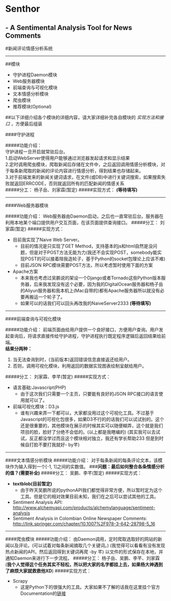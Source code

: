 # Senthor
## - A Sentimental Analysis Tool for News Comments

#新闻评论情感分析系统

---

##模块
* 守护进程Daemon模块
* Web服务器模块
* 前端查询与可视化模块
* 文本情感分析模块
* 爬虫模块
* 推荐模块(Optional)

##以下详细介绍各个模块的详细内容，请大家详细补完各自模块的 *实现方法和接口* ，方便最后组装

####守护进程

#####功能介绍：  
守护进程一旦开启就常驻后台。  
1.启动WebServer使得用户能够通过浏览器发起请求和显示结果  
2.定时调用爬虫模块，爬取新闻后存储在文件中，之后返回调用情感分析模块，对于每条新爬取的新闻的评论内容进行情感分析，得到结果也存储起来。  
3.对于前端发来的新闻关键词请求，在文件(或DB)中进行关键词搜索，如果搜索失败就返回ERRCODE，否则就返回所有的匹配新闻的情感关系  
#####分工：
杨子岳、刘家霖(暂定)
#####实现方式：
**(等待填写)**

---
####Web服务器模块

#####功能介绍：
Web服务器由Daemon启动，之后也一直常驻后台。服务器在利用本地某个端口提供用户交互页面，在该页面提供查询接口。
#####分工：
刘家霖(暂定)
#####实现方式：
* 目前我实现了Naive Web Server。
	* 目前的情况是只实现了GET Method，支持基本的js和html自然是没问题，但是对于POST方法无能为力(我还不会实现POST，somebody能实现POST的可以接着陪我造轮子，基于Python的socket包理论上应该不难)
	* 目前JSON RPC模块需要POST方法，所以考虑暂时使用下面的方案
* Apache方案
	* 本来我也考虑过吴鹏说的架设一个Django或者Tornado这些Python版本服务器，后来我发现没有这个必要，因为我的DigitalOcean服务器和杨子岳的Aliyun服务器和我本机上(Mac自带的)都有Apache服务器所以就没有必要再搬运一个轮子了。
	* 如果可以的话我们可以回头再改我的NaiveServer2333
**(等待填写)**

---
####前端查询与可视化模块

#####功能介绍：
前端页面由给用户提供一个良好接口，方便用户查询。用户发起查询后，将请求直接传给守护进程，守护进程执行既定程序逻辑后返回结果给前端。  
**结果分两种：**  
1. 当无法查询到时，(当前版本)返回错误信息直接返还给用户。  
2. 否则，调用可视化模块，利用返回的数据实现图表绘制呈献给用户。  

#####分工：
刘家霖、李芊(暂定)
#####实现方式：
* 语言基础:Javascript(PHP) 
	* 由于这次我们只需要一个主页，只要能有良好的JSON RPC接口的语言使用就可以了。 
* 前端可视化模块：D3.js
	* 谁有兴趣来弄一下都可以，大家都没用过这个可视化工具。不过基于Javascript的可视化包很多，如果D3不行的的话我们可以试试别的。这个还是很重要的，其他模块在展示的时候其实可以随便糊弄，这个就是我们项目的脸，脸好了分绝不会低的。(以上都是我瞎编的) (其实我可以去试试，反正都没学过而且这个模块相对独立，我还有学长帮助233 但是到时候自打脸不要打我就好- by芊)

---
####文本情感分析模块
#####功能介绍：
对于每条新闻的每条评论文本，该模块作为输入得到一个[-1, 1]之间的实数值。
###**问题：最后如何整合各条情感分析的值？(需要补全)**
#####分工：
吴鹏、李芊(暂定)
#####实现方式：
* **textblob(目前暂定)**
	* 由于昨天吴鹏所说的pythonAPI我们都觉得非常方便，所以暂时定为这个工具。但是它的相对效果目前未知，我们在之后可以尝试其他的工具。
* Sentiment Analysis API: http://www.alchemyapi.com/products/alchemylanguage/sentiment-analysis
* Sentiment Analysis in Colombian Online Newspaper Comments: http://link.springer.com/chapter/10.1007%2F978-3-642-28798-5_16


---

####爬虫模块
#####功能介绍：
由Daemon调用，定时爬取选取好的网站的新闻以及评论。(可以试着对每条新闻摘取几个关键词。) (我觉得可以看看有没有发现热点新闻的API，然后返回得到关键词再爬 -by 芊)
以文件的形式保存在本地，并通知Daemon来进行下一步流程。
#####分工：
杨子岳、吴鹏、李芊、刘家霖(**我个人觉得这个任务其实不轻松，所以把大家的名字都挂上去，如果杨大神遇到了麻烦大家就救救他XD**)
#####实现方式：
* Scrapy
	* 这是Python下的很强大的工具。大家如果不了解的话我在这里挂个官方Documentation的[链接](https://media.readthedocs.org/pdf/scrapy/1.0/scrapy.pdf)
	




